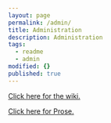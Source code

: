 ```yaml
---
layout: page
permalink: /admin/
title: Administration
description: Administration
tags: 
  - readme
  - admin
modified: {}
published: true
---
```


<a href="//github.com/shakna-israel/haddonRevamp/wiki" target="_blank">Click here for the wiki.</a>

<a href="//prose.io" target="_blank">Click here for Prose.</a>